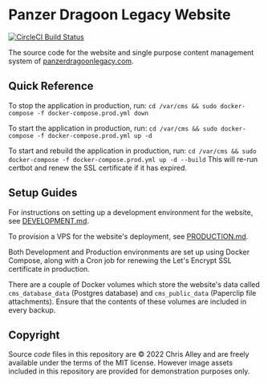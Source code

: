 # Panzer Dragoon Legacy Website

[![CircleCI Build Status](https://circleci.com/gh/panzerdragoonlegacy/website.svg?style=shield)](https://circleci.com/gh/panzerdragoonlegacy/website)

The source code for the website and single purpose content management system of
[panzerdragoonlegacy.com](https://www.panzerdragoonlegacy.com).

## Quick Reference

To stop the application in production, run:
`cd /var/cms && sudo docker-compose -f docker-compose.prod.yml down`

To start the application in production, run:
`cd /var/cms && sudo docker-compose -f docker-compose.prod.yml up -d`

To start and rebuild the application in production, run:
`cd /var/cms && sudo docker-compose -f docker-compose.prod.yml up -d --build`
This will re-run certbot and renew the SSL certificate if it has expired.

## Setup Guides

For instructions on setting up a development environment for the website, see
[DEVELOPMENT.md](DEVELOPMENT.md).

To provision a VPS for the website's deployment,
see [PRODUCTION.md](PRODUCTION.md).

Both Development and Production environments are set up using Docker Compose,
along with a Cron job for renewing the Let's Encrypt SSL certificate in
production.

There are a couple of Docker volumes which store the website's data called
`cms_database_data` (Postgres database) and `cms_public_data` (Paperclip file
attachments). Ensure that the contents of these volumes are included in every
backup.

## Copyright

Source _code_ files in this repository are © 2022 Chris Alley and are freely
available under the terms of the MIT license. However image assets included in
this repository are provided for demonstration purposes only.
